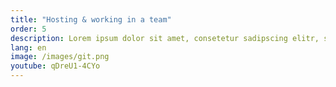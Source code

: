 ```yaml
---
title: "Hosting & working in a team"
order: 5
description: Lorem ipsum dolor sit amet, consetetur sadipscing elitr, sed diam nonumy eirmod tempor invidunt ut labore et dolore magna aliquyam erat, sed diam voluptua.
lang: en
image: /images/git.png
youtube: qDreU1-4CYo
---
```


<!-- You can use it by yourself on your maschine only - just make sure to do a backup from time to time. But it's mostly used in conjuction with a Git hosting service like GitHub, GitLab or Bitbucket. Here the hoster makes sure that everything is safe  

If you are working in a team, you most probably use a service like GitHub, GitLab or Bitbucket to host the repository.

::: note
You will however need a connection to the server your repository is hosted at, once you want to submit your work and make your changes visible to others. Services 
::: -->